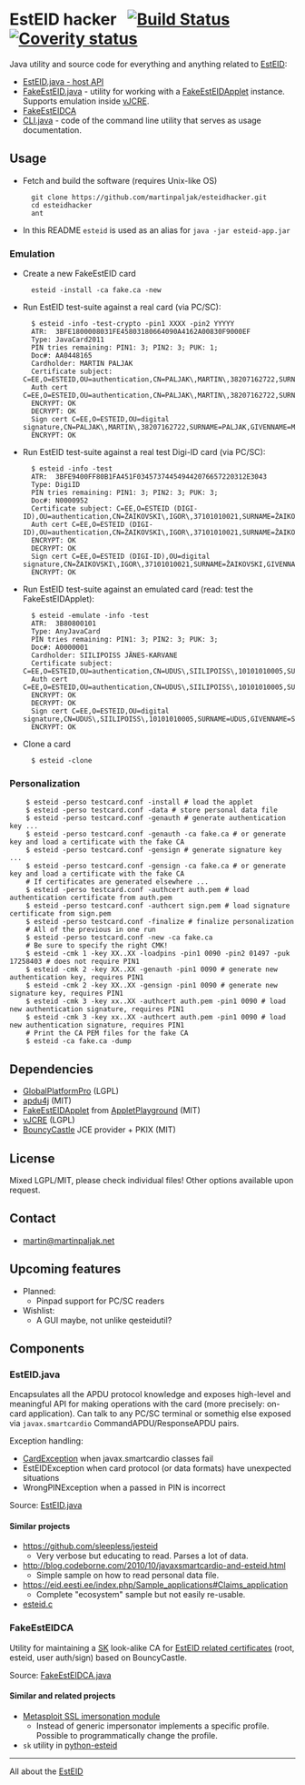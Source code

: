 # EstEID hacker &nbsp; [![Build Status](https://travis-ci.org/martinpaljak/esteidhacker.svg?branch=master)](https://travis-ci.org/martinpaljak/esteidhacker) [![Coverity status](https://scan.coverity.com/projects/8551/badge.svg?flat=1)](https://scan.coverity.com/projects/martinpaljak-esteidhacker)

Java utility and source code for everything and anything related to [EstEID](https://esteid.org):

* [EstEID.java - host API](#esteidjava)
* [FakeEstEID.java](src/org/esteid/hacker/FakeEstEID.java) - utility for working with a [FakeEstEIDApplet](https://github.com/martinpaljak/AppletPlayground/wiki/FakeEstEID) instance. Supports emulation inside [vJCRE](https://github.com/martinpaljak/vJCRE#import-projavacardvre).
* [FakeEstEIDCA](#fakeesteidca)
* [CLI.java](src/org/esteid/hacker/CLI.java) - code of the command line utility that serves as usage documentation.

## Usage
* Fetch and build the software (requires Unix-like OS)

        git clone https://github.com/martinpaljak/esteidhacker.git
        cd esteidhacker
        ant

* In this README `esteid` is used as an alias for `java -jar esteid-app.jar`

### Emulation
* Create a new FakeEstEID card


        esteid -install -ca fake.ca -new

* Run EstEID test-suite against a real card (via PC/SC):

        $ esteid -info -test-crypto -pin1 XXXX -pin2 YYYYY 
        ATR:  3BFE1800008031FE45803180664090A4162A00830F9000EF
        Type: JavaCard2011
        PIN tries remaining: PIN1: 3; PIN2: 3; PUK: 1;
        Doc#: AA0448165
        Cardholder: MARTIN PALJAK
        Certificate subject: C=EE,O=ESTEID,OU=authentication,CN=PALJAK\,MARTIN\,38207162722,SURNAME=PALJAK,GIVENNAME=MARTIN,SERIALNUMBER=38207162722
        Auth cert C=EE,O=ESTEID,OU=authentication,CN=PALJAK\,MARTIN\,38207162722,SURNAME=PALJAK,GIVENNAME=MARTIN,SERIALNUMBER=38207162722
        ENCRYPT: OK
        DECRYPT: OK
        Sign cert C=EE,O=ESTEID,OU=digital signature,CN=PALJAK\,MARTIN\,38207162722,SURNAME=PALJAK,GIVENNAME=MARTIN,SERIALNUMBER=38207162722
        ENCRYPT: OK


* Run EstEID test-suite against a real test Digi-ID card (via PC/SC):

        $ esteid -info -test
        ATR:  3BFE9400FF80B1FA451F034573744549442076657220312E3043
        Type: DigiID
        PIN tries remaining: PIN1: 3; PIN2: 3; PUK: 3;
        Doc#: N0000952
        Certificate subject: C=EE,O=ESTEID (DIGI-ID),OU=authentication,CN=ŽAIKOVSKI\,IGOR\,37101010021,SURNAME=ŽAIKOVSKI,GIVENNAME=IGOR,SERIALNUMBER=37101010021
        Auth cert C=EE,O=ESTEID (DIGI-ID),OU=authentication,CN=ŽAIKOVSKI\,IGOR\,37101010021,SURNAME=ŽAIKOVSKI,GIVENNAME=IGOR,SERIALNUMBER=37101010021
        ENCRYPT: OK
        DECRYPT: OK
        Sign cert C=EE,O=ESTEID (DIGI-ID),OU=digital signature,CN=ŽAIKOVSKI\,IGOR\,37101010021,SURNAME=ŽAIKOVSKI,GIVENNAME=IGOR,SERIALNUMBER=37101010021
        ENCRYPT: OK

* Run EstEID test-suite against an emulated card (read: test the FakeEstEIDApplet):
        
        $ esteid -emulate -info -test
        ATR:  3B80800101
        Type: AnyJavaCard
        PIN tries remaining: PIN1: 3; PIN2: 3; PUK: 3;
        Doc#: A0000001
        Cardholder: SIILIPOISS JÄNES-KARVANE
        Certificate subject: C=EE,O=ESTEID,OU=authentication,CN=UDUS\,SIILIPOISS\,10101010005,SURNAME=UDUS,GIVENNAME=SIILIPOISS,SERIALNUMBER=10101010005
        Auth cert C=EE,O=ESTEID,OU=authentication,CN=UDUS\,SIILIPOISS\,10101010005,SURNAME=UDUS,GIVENNAME=SIILIPOISS,SERIALNUMBER=10101010005
        ENCRYPT: OK
        DECRYPT: OK
        Sign cert C=EE,O=ESTEID,OU=digital signature,CN=UDUS\,SIILIPOISS\,10101010005,SURNAME=UDUS,GIVENNAME=SIILIPOISS,SERIALNUMBER=10101010005
        ENCRYPT: OK


* Clone a card

        $ esteid -clone


### Personalization
        $ esteid -perso testcard.conf -install # load the applet
        $ esteid -perso testcard.conf -data # store personal data file
        $ esteid -perso testcard.conf -genauth # generate authentication key ...
        $ esteid -perso testcard.conf -genauth -ca fake.ca # or generate key and load a certificate with the fake CA
        $ esteid -perso testcard.conf -gensign # generate signature key ...
        $ esteid -perso testcard.conf -gensign -ca fake.ca # or generate key and load a certificate with the fake CA
        # If certificates are generated elsewhere ...
        $ esteid -perso testcard.conf -authcert auth.pem # load authentication certificate from auth.pem
        $ esteid -perso testcard.conf -authcert sign.pem # load signature certificate from sign.pem
        $ esteid -perso testcard.conf -finalize # finalize personalization
        # All of the previous in one run
        $ esteid -perso testcard.conf -new -ca fake.ca
        # Be sure to specify the right CMK!
        $ esteid -cmk 1 -key XX..XX -loadpins -pin1 0090 -pin2 01497 -puk 17258403 # does not require PIN1
        $ esteid -cmk 2 -key XX..XX -genauth -pin1 0090 # generate new authentication key, requires PIN1
        $ esteid -cmk 2 -key XX..XX -gensign -pin1 0090 # generate new signature key, requires PIN1
        $ esteid -cmk 3 -key xx..XX -authcert auth.pem -pin1 0090 # load new authentication signature, requires PIN1
        $ esteid -cmk 3 -key xx..XX -authcert auth.pem -pin1 0090 # load new authentication signature, requires PIN1
        # Print the CA PEM files for the fake CA
        $ esteid -ca fake.ca -dump

## Dependencies
* [GlobalPlatformPro](https://github.com/martinpaljak/GlobalPlatformPro) (LGPL)
* [apdu4j](https://github.com/martinpaljak/apdu4j) (MIT)
* [FakeEstEIDApplet](https://github.com/martinpaljak/AppletPlayground/wiki/FakeEstEID) from [AppletPlayground](https://github.com/martinpaljak/AppletPlayground#applet-playground) (MIT)
* [vJCRE](https://github.com/martinpaljak/vJCRE#import-projavacardvre) (LGPL)
* [BouncyCastle](bouncycastle.org/java.html) JCE provider + PKIX (MIT)

## License
Mixed LGPL/MIT, please check individual files! Other options available upon request.

## Contact
* martin@martinpaljak.net

## Upcoming features
* Planned:
  * Pinpad support for PC/SC readers
* Wishlist:
  * A GUI maybe, not unlike qesteidutil?

## Components

### EstEID.java

Encapsulates all the APDU protocol knowledge and exposes high-level and meaningful API for making operations with the card (more precisely: on-card application). Can talk to any PC/SC terminal or somethig else exposed via `javax.smartcardio` CommandAPDU/ResponseAPDU pairs.

Exception handling:
* [CardException](https://docs.oracle.com/javase/8/docs/jre/api/security/smartcardio/spec/javax/smartcardio/CardException.html) when javax.smartcardio classes fail
* EstEIDException when card protocol (or data formats) have unexpected situations
* WrongPINException when a passed in PIN is incorrect

Source: [EstEID.java](src/org/esteid/EstEID.java)

#### Similar projects
* https://github.com/sleepless/jesteid
  * Very verbose but educating to read. Parses a lot of data.
* http://blog.codeborne.com/2010/10/javaxsmartcardio-and-esteid.html
  * Simple sample on how to read personal data file.
* https://eid.eesti.ee/index.php/Sample_applications#Claims_application
  * Complete "ecosystem" sample but not easily re-usable.
* [esteid.c](https://github.com/martinpaljak/esteid.c)


### FakeEstEIDCA
Utility for maintaining a [SK](http://www.sk.ee) look-alike CA for [EstEID related certificates](https://www.sk.ee/repositoorium/sk-sertifikaadid/) (root, esteid, user auth/sign) based on BouncyCastle.

Source: [FakeEstEIDCA.java](src/esteidhacker/FakeEstEIDCA.java)

#### Similar and related projects
* [Metasploit SSL imersonation module](http://www.rapid7.com/db/modules/auxiliary/gather/impersonate_ssl) 
  * Instead of generic impersonator implements a specific profile. Possible to programmatically change the profile.
* `sk` utility in [python-esteid](https://github.com/martinpaljak/python-esteid)

----
All about the [EstEID](https://esteid.org)
